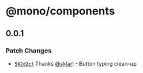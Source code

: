 # @mono/components

## 0.0.1

### Patch Changes

- [`582d2cf`](https://github.com/sklar/mono/commit/582d2cf8428e137565c6e6d464d8e147de9afb1d) Thanks [@sklar](https://github.com/sklar)! - Button typing clean-up
